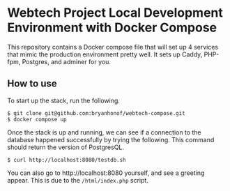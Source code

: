 # Webtech Project Local Development Environment with Docker Compose

This repository contains a Docker compose file that will set up 4 services 
that mimic the production environment pretty well. It sets up Caddy, 
PHP-fpm, Postgres, and adminer for you.

## How to use

To start up the stack, run the following.

```
$ git clone git@github.com:bryanhonof/webtech-compose.git
$ docker compose up
```

Once the stack is up and running, we can see if a connection to the 
database happened successfully by trying the following. This command 
should return the version of PostgresQL.

```
$ curl http://localhost:8080/testdb.sh
```

You can also go to http://localhost:8080 yourself, and see a greeting 
appear. This is due to the `/html/index.php` script.
